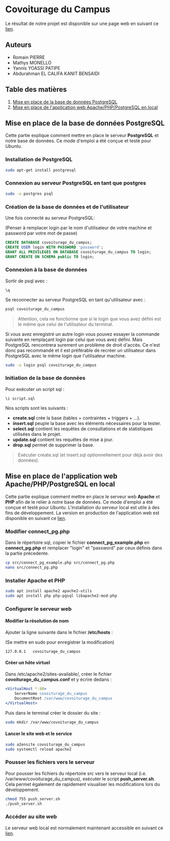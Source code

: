 # Covoiturage du Campus

Le résultat de notre projet est disponible sur une page web en suivant ce [lien](https://rpierre002.zzz.bordeaux-inp.fr/SGBD_covoiturage).

## Auteurs

* Romain PIERRE
* Mathys MONELLO
* Yannis YOASSI PATIPE
* Abdurahman EL CALIFA KANIT BENSAIDI

## Table des matières
1. [Mise en place de la base de données PostgreSQL](#mise-en-place-de-la-base-de-données-postgresql)
2. [Mise en place de l'application web Apache/PHP/PostgreSQL en local](#mise-en-place-de-lapplication-web-apachephppostgresql-en-local)

## Mise en place de la base de données PostgreSQL

Cette partie explique comment mettre en place le serveur **PostgreSQL** et notre base de données. Ce mode d'emploi a été conçue et testé pour *Ubuntu*.

### Installation de PostgreSQL

```bash
sudo apt-get install postgresql
```

### Connexion au serveur PostgreSQL en tant que postgres

```bash
sudo -u postgres psql
```

### Création de la base de données et de l'utilisateur

Une fois connecté au serveur PostgreSQL:

(Penser à remplacer login par le nom d'utilisateur de votre machine et password par votre mot de passe)

```sql
CREATE DATABASE covoiturage_du_campus;
CREATE USER login WITH PASSWORD 'password';
GRANT ALL PRIVILEGES ON DATABASE covoiturage_du_campus TO login;
GRANT CREATE ON SCHEMA public TO login;
```

### Connexion à la base de données

Sortir de psql avec :

```psql
\q
```

Se reconnecter au serveur PostgreSQL en tant qu'utilisateur avec :

```bash
psql covoiturage_du_campus
```

> Attention, cela ne fonctionne que si le login que vous avez défini est le même que celui de l'utilisateur du terminal.

Si vous avez enregistré un autre login vous pouvez essayer la commande suivante en remplaçant login par celui que vous avez défini. Mais PostgreSQL rencontrera surement un problème de droit d'accès. Ce n'est donc pas recommandé et il est préférable de recréer un utilisateur dans PostgreSQL avec le même login que l'utilisateur machine.

```bash
sudo -u login psql covoiturage_du_campus
```

### Initiation de la base de données

Pour exécuter un script sql :

```psql
\i script.sql
```

Nos scripts sont les suivants :

* **create.sql** crée la base (tables + contraintes + triggers + ...).
* **insert.sql** peuple la base avec les éléments nécessaires pour la tester.
* **select.sql** contient les requêtes de consultations et de statistiques utilisées dans le projet.
* **update.sql** contient les requêtes de mise à jour.
* **drop.sql** permet de supprimer la base.

>Exécuter create.sql (et insert.sql optionnellement pour déjà avoir des données).

## Mise en place de l'application web Apache/PHP/PostgreSQL en local

Cette partie explique comment mettre en place le serveur web **Apache** et **PHP** afin de le relier à notre base de données. Ce mode d'emploi a été conçue et testé pour *Ubuntu*. L'installation du serveur local est utile à des fins de développement. La version en production de l'application web est disponible en suivant ce [lien](https://rpierre002.zzz.bordeaux-inp.fr/SGBD_covoiturage).

### Modifier connect_pg.php

Dans le répertoire sql, copier le fichier **connect_pg_example.php** en **connect_pg.php** et remplacer "login" et "password" par ceux définis dans la partie précedente.

```bash
cp src/connect_pg_example.php src/connect_pg.php
nano src/connect_pg.php
```

### Installer Apache et PHP

```bash
sudo apt install apache2 apache2-utils
sudo apt install php php-pgsql libapache2-mod-php
```

### Configurer le serveur web

#### Modifier la résolution de nom

Ajouter la ligne suivante dans le fichier **/etc/hosts** :

(Se mettre en sudo pour enregistrer la modification)

```config
127.0.0.1   covoiturage_du_campus
```

#### Créer un hôte virtuel

Dans /etc/apache2/sites-available/, créer le fichier **covoiturage_du_campus.conf** et y écrire dedans :

```apache
<VirtualHost *:80>
    ServerName covoiturage_du_campus
    DocumentRoot /var/www/covoiturage_du_campus
</VirtualHost>
```

Puis dans le terminal créer le dossier du site :

```bash
sudo mkdir /var/www/covoiturage_du_campus
```

#### Lancer le site web et le service

```bash
sudo a2ensite covoiturage_du_campus
sudo systemctl reload apache2
```

### Pousser les fichiers vers le serveur

Pour pousser les fichiers du répertoire src vers le serveur local (i.e. /var/www/covoiturage_du_campus), exécuter le script **push_server.sh**. Cela permet également de rapidement visualiser les modifications lors du développement.

```bash
chmod 755 push_server.sh
./push_server.sh
```

### Accéder au site web

Le serveur web local est normalement maintenant accessible en suivant ce [lien](http://covoiturage_du_campus).

